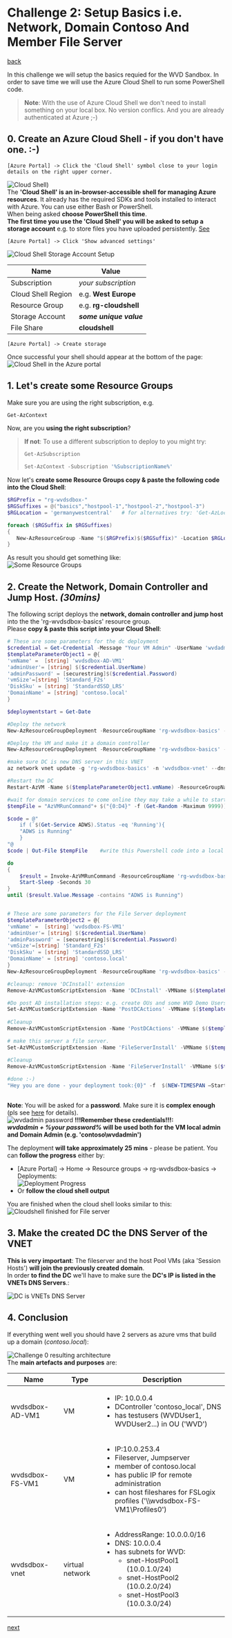 # Challenge 2: Setup Basics i.e. Network, Domain Contoso And Member File Server 

[back](../README.md)

In this challenge we will setup the basics requied for the WVD Sandbox. In order to save time we will use the Azure Cloud Shell to run some PowerShell code.  
> **Note**: With the use of Azure Cloud Shell we don't need to install something on your local box. No version conflics. And you are already authenticated at Azure ;-)

## 0. Create an Azure Cloud Shell - if you don't have one. :-)
```
[Azure Portal] -> Click the 'Cloud Shell' symbol close to your login details on the right upper corner.
```  
![Cloud Shell](CloudShell.png))  
The **'Cloud Shell' is an in-browser-accessible shell for managing Azure resources**. It already has the required SDKs and tools installed to interact with Azure. You can use either Bash or PowerShell.  
When being asked **choose PowerShell this time**.  
**The first time you use the 'Cloud Shell' you will be asked to setup a storage account** e.g. to store files you have uploaded persistently. [See](https://docs.microsoft.com/en-us/azure/cloud-shell/persisting-shell-storage)  

```
[Azure Portal] -> Click 'Show advanced settings'
```  
![Cloud Shell Storage Account Setup](CloudShell1.png)  

| Name | Value |
|---|---|
| Subscription  |  _your subscription_ |
| Cloud Shell Region  |  e.g. **West Europe** |   
| Resource Group  |  e.g. **rg-cloudshell** |   
| Storage Account  |  **_some unique value_** |   
| File Share  |  **cloudshell**|   

```
[Azure Portal] -> Create storage
```  
Once successful your shell should appear at the bottom of the page:  
![Cloud Shell in the Azure portal](CloudShell2.png)

## 1. Let's create some Resource Groups
Make sure you are using the right subscription, e.g. 
```PowerShell
Get-AzContext  
```  
Now, are you **using the right subscription**? 
> **If not**: To use a different subscription to deploy to you might try:  
>```PowerShell
>Get-AzSubscription 
>
>Set-AzContext -Subscription '%SubscriptionName%' 
>```  

Now let's **create some Resource Groups copy & paste the following code into the Cloud Shell**:  
```PowerShell
$RGPrefix = "rg-wvdsdbox-"
$RGSuffixes = @("basics","hostpool-1","hostpool-2","hostpool-3")
$RGLocation = 'germanywestcentral'   # for alternatives try: 'Get-AzLocation | ft Location' #germanywestcentral

foreach ($RGSuffix in $RGSuffixes)
{
   New-AzResourceGroup -Name "$($RGPrefix)$($RGSuffix)" -Location $RGLocation
}
```  
As result you should get something like:  
![Some Resource Groups](SomeRGs.PNG)

## 2. Create the Network, Domain Controller and Jump Host. _(30mins)_
The following script deploys the **network, domain controller and jump host** into the the 'rg-wvdsdbox-basics' resource group.  
Please **copy & paste this script into your Cloud Shell**:  

```PowerShell
# These are some parameters for the dc deployment
$credential = Get-Credential -Message "Your VM Admin" -UserName 'wvdadmin'
$templateParameterObject1 = @{
'vmName' =  [string] 'wvdsdbox-AD-VM1'
'adminUser'= [string] $($credential.UserName)
'adminPassword' = [securestring]$($credential.Password)
'vmSize'=[string] 'Standard_F2s'
'DiskSku' = [string] 'StandardSSD_LRS'
'DomainName' = [string] 'contoso.local'
}

$deploymentstart = Get-Date

#Deploy the network
New-AzResourceGroupDeployment -ResourceGroupName 'rg-wvdsdbox-basics' -Name 'NetworkSetup' -Mode Incremental -TemplateUri 'https://raw.githubusercontent.com/bfrankMS/wvdsandbox/master/BaseSetupArtefacts/01-ARM_Network.json'

#Deploy the VM and make it a domain controller
New-AzResourceGroupDeployment -ResourceGroupName 'rg-wvdsdbox-basics' -Name 'DCSetup' -Mode Incremental -TemplateUri 'https://raw.githubusercontent.com/bfrankMS/wvdsandbox/master/BaseSetupArtefacts/02-ARM_AD.json' -TemplateParameterObject $templateParameterObject1

#make sure DC is new DNS server in this VNET  
az network vnet update -g 'rg-wvdsdbox-basics' -n 'wvdsdbox-vnet' --dns-servers 10.0.0.4 

#Restart the DC
Restart-AzVM -Name $($templateParameterObject1.vmName) -ResourceGroupName 'rg-wvdsdbox-basics'

#wait for domain services to come online they may take a while to start up so query the service from within the vm.
$tempFile = "AzVMRunCommand"+ $("{0:D4}" -f (Get-Random -Maximum 9999))+".tmp.ps1"

$code = @"
    if (`$(Get-Service ADWS).Status -eq 'Running'){
    "ADWS is Running"
    }
"@
$code | Out-File $tempFile    #write this Powershell code into a local file 

do
{
    $result = Invoke-AzVMRunCommand -ResourceGroupName 'rg-wvdsdbox-basics' -Name $($templateParameterObject1.vmName)  -CommandId 'RunPowerShellScript' -ScriptPath $tempFile
    Start-Sleep -Seconds 30
}
until ($result.Value.Message -contains "ADWS is Running")


# These are some parameters for the File Server deployment
$templateParameterObject2 = @{
'vmName' =  [string] 'wvdsdbox-FS-VM1'
'adminUser'= [string] $($credential.UserName)
'adminPassword' = [securestring]$($credential.Password)
'vmSize'=[string] 'Standard_F2s'
'DiskSku' = [string] 'StandardSSD_LRS'
'DomainName' = [string] 'contoso.local'
}
New-AzResourceGroupDeployment -ResourceGroupName 'rg-wvdsdbox-basics' -Name 'FileServerSetup' -Mode Incremental -TemplateUri 'https://raw.githubusercontent.com/bfrankMS/wvdsandbox/master/BaseSetupArtefacts/03-ARM_FS.json' -TemplateParameterObject $templateParameterObject2

#cleanup: remove 'DCInstall' extension
Remove-AzVMCustomScriptExtension -Name 'DCInstall' -VMName $($templateParameterObject1.vmName) -ResourceGroupName 'rg-wvdsdbox-basics' -Force  

#Do post AD installation steps: e.g. create OUs and some WVD Demo Users.
Set-AzVMCustomScriptExtension -Name 'PostDCActions' -VMName $($templateParameterObject1.vmName) -ResourceGroupName 'rg-wvdsdbox-basics' -Location (Get-AzVM -ResourceGroupName 'rg-wvdsdbox-basics' -Name $($templateParameterObject1.vmName)).Location -Run 'CSE_AD_Post.ps1' -Argument "WVD $($credential.GetNetworkCredential().Password)" -FileUri 'https://raw.githubusercontent.com/bfrankMS/wvdsandbox/master/BaseSetupArtefacts/CSE_AD_Post.ps1'  
  
#Cleanup
Remove-AzVMCustomScriptExtension -Name 'PostDCActions' -VMName $($templateParameterObject1.vmName) -ResourceGroupName 'rg-wvdsdbox-basics' -Force -NoWait

# make this server a file server.
Set-AzVMCustomScriptExtension -Name 'FileServerInstall' -VMName $($templateParameterObject2.vmName) -ResourceGroupName 'rg-wvdsdbox-basics' -Location (Get-AzVM -ResourceGroupName 'rg-wvdsdbox-basics' -Name $($templateParameterObject2.vmName)).Location -Run 'CSE_FS.ps1' -FileUri 'https://raw.githubusercontent.com/bfrankMS/wvdsandbox/master/BaseSetupArtefacts/CSE_FS.ps1' 

#Cleanup
Remove-AzVMCustomScriptExtension -Name 'FileServerInstall' -VMName $($templateParameterObject2.vmName) -ResourceGroupName 'rg-wvdsdbox-basics' -Force -NoWait  
  
#done :-)
"Hey you are done - your deployment took:{0}" -f  $(NEW-TIMESPAN –Start $deploymentstart –End $(Get-Date)).ToString("hh\:mm\:ss")  
  

```  

**Note**: You will be asked for a **password**. Make sure it is **complex enough** (pls see [here](https://docs.microsoft.com/en-us/azure/virtual-machines/windows/faq#what-are-the-password-requirements-when-creating-a-vm) for details).  
![wvdadmin password](wvdadminpwd.png)
**!!!Remember these credentials!!!:**  
**_wvdadmin + %your password%_ will be used both for the VM local admin and Domain Admin (e.g. 'contoso\wvdadmin')**

The deployment **will take approximately 25 mins** - please be patient. You can **follow the progress** either by:  
- [Azure Portal] -> Home -> Resource groups -> rg-wvdsdbox-basics -> Deployments:  
![Deployment Progress](Deploymentprogress.PNG)
- Or **follow the cloud shell output**  

You are finished when the cloud shell looks similar to this:  
![Cloudshell finished for File server](CloudShellEnd.png)  

## 3. Make the created DC the DNS Server of the VNET  
**This is very important**: The fileserver and the host Pool VMs (aka 'Session Hosts') **will join the previously created domain**.  
In order **to find the DC** we'll have to make sure the **DC's IP is listed in the VNETs DNS Servers**.:  
  
![DC is VNETs DNS Server](DCisVnetsDNSserver.PNG)  

## 4. Conclusion  
If everything went well you should have 2 servers as azure vms that build up a domain (_contoso.local_):  

![Challenge 0 resulting architecture](Challenge0Result.png)  
The **main artefacts and purposes** are:  

|Name  | Type | Description |
|--|--|--|
| wvdsdbox-AD-VM1 |  VM | <ul><li>IP: 10.0.0.4</li><li>DController 'contoso_local', DNS</li><li>has testusers (WVDUser1, WVDUser2...) in OU ('WVD')</li></ul> |
| wvdsdbox-FS-VM1 | VM  | <ul><li>IP:10.0.253.4</li><li>Fileserver, Jumpserver</li><li>member of contoso.local</li><li>has public IP for remote administration</li><li>can host fileshares for FSLogix profiles ('\\\wvdsdbox-FS-VM1\Profiles0')</li></ul>|
|wvdsdbox-vnet  | virtual network |  <ul><li>AddressRange: 10.0.0.0/16</li><li>DNS: 10.0.0.4</li><li>has subnets for WVD:<ul><li>snet-HostPool1 (10.0.1.0/24)</li><li>snet-HostPool2 (10.0.2.0/24)</li><li>snet-HostPool3 (10.0.3.0/24)</li></ul></li></ul>   |
  
[next](../Challenge3/README.md) 